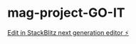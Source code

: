 # mag-project-GO-IT

[Edit in StackBlitz next generation editor ⚡️](https://stackblitz.com/~/github.com/AdminSanya-stack/mag-project-GO-IT)